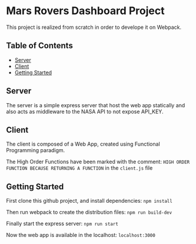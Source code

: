 # Mars Rovers Dashboard Project

This project is realized from scratch in order to develope it on Webpack.

## Table of Contents

* [Server](#server)
* [Client](#client)
* [Getting Started](#getting-started)


## Server <a name="server"></a>

The server is a simple express server that host the web app statically and also acts as middleware to the NASA API to not expose API_KEY.


## Client <a name="client"></a>

The client is composed of a Web App, created using Functional Programming paradigm.

The High Order Functions have been marked with the comment: `HIGH ORDER FUNCTION BECAUSE RETURNING A FUNCTION` in the `client.js` file


## Getting Started <a name="getting-started"></a>

First clone this github project, and install dependencies: `npm install`

Then run webpack to create the distribution files: `npm run build-dev`

Finally start the express server: `npm run start`

Now the web app is available in the localhost:  `localhost:3000`



